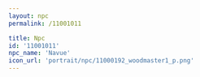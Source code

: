 ```yaml
---
layout: npc
permalink: /11001011

title: Npc
id: '11001011'
npc_name: 'Navue'
icon_url: 'portrait/npc/11000192_woodmaster1_p.png'
---
```

